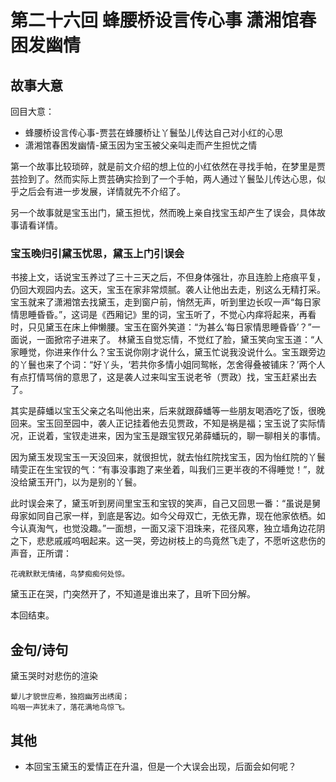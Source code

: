 # 第二十六回 蜂腰桥设言传心事 潇湘馆春困发幽情

## 故事大意

回目大意：

* 蜂腰桥设言传心事-贾芸在蜂腰桥让丫鬟坠儿传达自己对小红的心思
* 潇湘馆春困发幽情-黛玉因为宝玉被父亲叫走而产生担忧之情

第一个故事比较琐碎，就是前文介绍的想上位的小红依然在寻找手帕，在梦里是贾芸捡到了。然而实际上贾芸确实捡到了一个手帕，两人通过丫鬟坠儿传达心思，似乎之后会有进一步发展，详情就先不介绍了。

另一个故事就是宝玉出门，黛玉担忧，然而晚上亲自找宝玉却产生了误会，具体故事请看详情。

### 宝玉晚归引黛玉忧思，黛玉上门引误会

书接上文，话说宝玉养过了三十三天之后，不但身体强壮，亦且连脸上疮痕平复，仍回大观园内去。这天，宝玉在家非常烦腻。袭人让他出去走，别这么无精打采。宝玉就来了潇湘馆去找黛玉，走到窗户前，悄然无声，听到里边长叹一声“每日家情思睡昏昏。”，这词是《西厢记》里的词，宝玉听了，不觉心内痒将起来，再看时，只见黛玉在床上伸懒腰。宝玉在窗外笑道：“为甚么‘每日家情思睡昏昏’？”一面说，一面掀帘子进来了。 林黛玉自觉忘情，不觉红了脸，黛玉笑向宝玉道：“人家睡觉，你进来作什么？宝玉说你刚才说什么，黛玉忙说我没说什么。宝玉跟旁边的丫鬟也来了个词：“好丫头，‘若共你多情小姐同鸳帐，怎舍得叠被铺床？’两个人有点打情骂俏的意思了，这是袭人过来叫宝玉说老爷（贾政）找，宝玉赶紧出去了。

其实是薛蟠以宝玉父亲之名叫他出来，后来就跟薛蟠等一些朋友喝酒吃了饭，很晚回来。宝玉回至园中，袭人正记挂着他去见贾政，不知是祸是福；宝玉说了实际情况，正说着，宝钗走进来，因为宝玉是跟宝钗兄弟薛蟠玩的，聊一聊相关的事情。

因为黛玉发现宝玉一天没回来，就很担忧，就去怡红院找宝玉，因为怡红院的丫鬟晴雯正在生宝钗的气：“有事没事跑了来坐着，叫我们三更半夜的不得睡觉！”，就没给黛玉开门，以为是别的丫鬟。

此时误会来了，黛玉听到房间里宝玉和宝钗的笑声，自己又回思一番：“虽说是舅母家如同自己家一样，到底是客边。如今父母双亡，无依无靠，现在他家依栖。如今认真淘气，也觉没趣。”一面想，一面又滚下泪珠来，花径风寒，独立墙角边花阴之下，悲悲戚戚呜咽起来。这一哭，旁边树枝上的鸟竟然飞走了，不愿听这悲伤的声音，正所谓：

```shell
花魂默默无情绪，鸟梦痴痴何处惊。
```

黛玉正在哭，门突然开了，不知道是谁出来了，且听下回分解。

本回结束。

## 金句/诗句

黛玉哭时对悲伤的渲染

```shell
颦儿才貌世应希，独抱幽芳出绣闺；
呜咽一声犹未了，落花满地鸟惊飞。
```

## 其他

* 本回宝玉黛玉的爱情正在升温，但是一个大误会出现，后面会如何呢？
